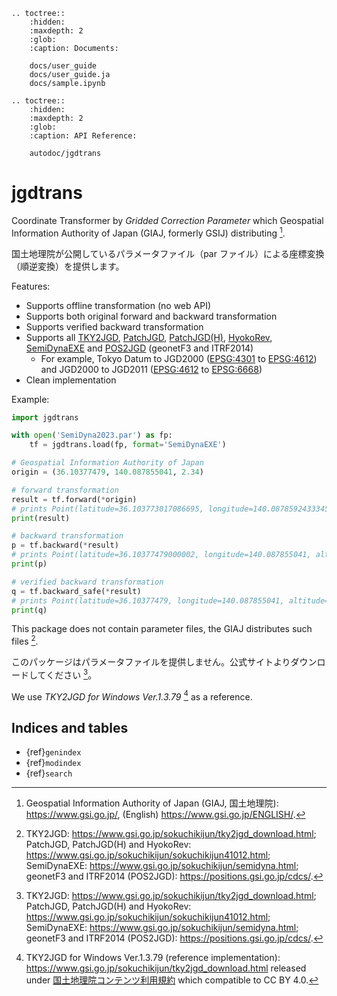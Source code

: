 ```{eval-rst}
.. toctree::
    :hidden:
    :maxdepth: 2
    :glob:
    :caption: Documents:
    
    docs/user_guide
    docs/user_guide.ja
    docs/sample.ipynb
```

```{eval-rst}
.. toctree::
    :hidden:
    :maxdepth: 2
    :glob:
    :caption: API Reference:
    
    autodoc/jgdtrans
```

# jgdtrans

Coordinate Transformer by _Gridded Correction Parameter_
which Geospatial Information Authority of Japan (GIAJ, formerly GSIJ) distributing [^1].

国土地理院が公開しているパラメータファイル（par ファイル）による座標変換（順逆変換）を提供します。

Features:

- Supports offline transformation (no web API)
- Supports both original forward and backward transformation
- Supports verified backward transformation
- Supports all [TKY2JGD], [PatchJGD], [PatchJGD(H)], [HyokoRev], [SemiDynaEXE]
  and [POS2JGD] (geonetF3 and ITRF2014)
  - For example, Tokyo Datum to JGD2000 ([EPSG:4301] to [EPSG:4612])
    and JGD2000 to JGD2011 ([EPSG:4612] to [EPSG:6668])
- Clean implementation

Example:

```python
import jgdtrans

with open('SemiDyna2023.par') as fp:
    tf = jgdtrans.load(fp, format='SemiDynaEXE')

# Geospatial Information Authority of Japan
origin = (36.10377479, 140.087855041, 2.34)

# forward transformation
result = tf.forward(*origin)
# prints Point(latitude=36.103773017086695, longitude=140.08785924333452, altitude=2.4363138578103)
print(result)

# backward transformation
p = tf.backward(*result)
# prints Point(latitude=36.10377479000002, longitude=140.087855041, altitude=2.339999999578243)
print(p)

# verified backward transformation
q = tf.backward_safe(*result)
# prints Point(latitude=36.10377479, longitude=140.087855041, altitude=2.3399999999970085)
print(q)
```

This package does not contain parameter files, the GIAJ distributes such files [^2].

このパッケージはパラメータファイルを提供しません。公式サイトよりダウンロードしてください [^2]。

We use _TKY2JGD for Windows Ver.1.3.79_ [^3] as a reference.

[TKY2JGD]: https://www.gsi.go.jp/sokuchikijun/tky2jgd.html
[PatchJGD]: https://vldb.gsi.go.jp/sokuchi/surveycalc/patchjgd/index.html
[PatchJGD(H)]: https://vldb.gsi.go.jp/sokuchi/surveycalc/patchjgd_h/index.html
[HyokoRev]: https://vldb.gsi.go.jp/sokuchi/surveycalc/hyokorev/hyokorev.html
[SemiDynaEXE]: https://vldb.gsi.go.jp/sokuchi/surveycalc/semidyna/web/index.html
[POS2JGD]: https://positions.gsi.go.jp/cdcs

[EPSG:4301]: https://epsg.io/4301
[EPSG:4612]: https://epsg.io/4612
[EPSG:6668]: https://epsg.io/6668

[^1]: Geospatial Information Authority of Japan (GIAJ, 国土地理院): <https://www.gsi.go.jp/>,
      (English) <https://www.gsi.go.jp/ENGLISH/>.
[^2]: TKY2JGD: <https://www.gsi.go.jp/sokuchikijun/tky2jgd_download.html>;
      PatchJGD, PatchJGD(H) and HyokoRev: <https://www.gsi.go.jp/sokuchikijun/sokuchikijun41012.html>;
      SemiDynaEXE: <https://www.gsi.go.jp/sokuchikijun/semidyna.html>;
      geonetF3 and ITRF2014 (POS2JGD): <https://positions.gsi.go.jp/cdcs/>.
[^3]: TKY2JGD for Windows Ver.1.3.79 (reference implementation):
      <https://www.gsi.go.jp/sokuchikijun/tky2jgd_download.html> 
      released under [国土地理院コンテンツ利用規約] which compatible to CC BY 4.0.
[^4]: Other implementation:
      Rust <https://github.com/paqira/jgdtrans-rs>,
      Java <https://github.com/paqira/jgdtrans-java>,
      JavaScript/TypeScript <https://github.com/paqira/jgdtrans-js>.

[国土地理院コンテンツ利用規約]: https://www.gsi.go.jp/kikakuchousei/kikakuchousei40182.html

## Indices and tables

* {ref}`genindex`
* {ref}`modindex`
* {ref}`search`
